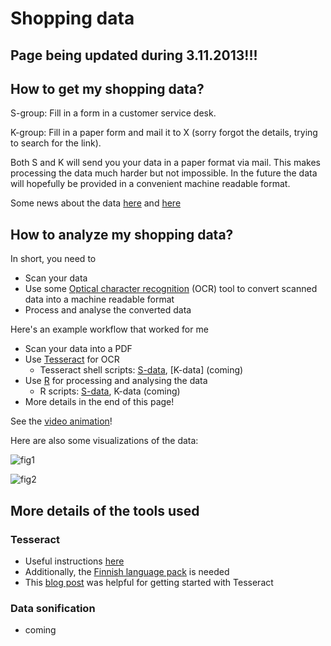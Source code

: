 # Shopping data

## Page being updated during 3.11.2013!!!


## How to get my shopping data?

S-group: Fill in a form in a customer service desk.

K-group: Fill in a paper form and mail it to X (sorry forgot the details, trying to search for the link).

Both S and K will send you your data in a paper format via mail. This makes processing the data much harder but not impossible. In the future the data will hopefully be provided in a convenient machine readable format.

Some news about the data [here](http://www.taloussanomat.fi/yrittaja/2012/10/31/bonuskortti-paljastaa-nain-kauppias-arvioi-sinua/201240974/137) and [here](http://www.talouselama.fi/uutiset/yle+sryhma+tietaa+kantaasiakkaistaan+taman++kryhma+tietaa+paljon+enemman/a2173601)

## How to analyze my shopping data?

In short, you need to
* Scan your data 
* Use some [Optical character recognition](http://en.wikipedia.org/wiki/Optical_character_recognition) (OCR) tool to convert scanned data into a machine readable format
* Process and analyse the converted data

Here's an example workflow that worked for me
* Scan your data into a PDF
* Use [Tesseract](https://code.google.com/p/tesseract-ocr/) for OCR
  * Tesseract shell scripts: [S-data](S-data_OCR.sh), [K-data] (coming)
* Use [R](http://www.r-project.org/) for processing and analysing the data
  * R scripts: [S-data](S-data_process.R), K-data (coming)
* More details in the end of this page!

See the [video animation](http://ouzo.kuvat.fi/kuvat/Videos/Kanta-asiakkuuden+j%C3%A4ljet/)!

Here are also some visualizations of the data:

![fig1](https://raw.github.com/ouzor/mydata/master/shopping/Bonusdata_ShopCategory-Time.png)

![fig2](https://raw.github.com/ouzor/mydata/master/shopping/Bonusdata_Helsinkimap.png)

## More details of the tools used

### Tesseract

* Useful instructions [here](http://blog.bobkuo.com/2011/02/installing-and-using-tesseract-2-04-on-mac-os-x-10-6-6-with-homebrew/)
* Additionally, the [Finnish language pack](https://code.google.com/p/tesseract-ocr/downloads/detail?name=tesseract-ocr-3.02.fin.tar.gz&can=2&q=) is needed
* This [blog post](http://elmargol.wordpress.com/2011/01/27/howto-scan-multiple-pages-to-a-pdf-file-and-ocr-using-tesseract-on-archlinux/) was helpful for getting started with Tesseract

### Data sonification

* coming
